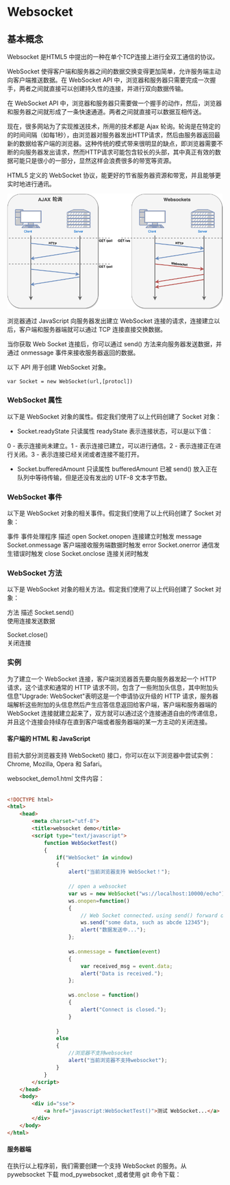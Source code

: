 # Websocket 

## 基本概念
Websocket 是HTML5 中提出的一种在单个TCP连接上进行全双工通信的协议。

WebSocket 使得客户端和服务器之间的数据交换变得更加简单，允许服务端主动向客户端推送数据。在 WebSocket API 中，浏览器和服务器只需要完成一次握手，两者之间就直接可以创建持久性的连接，并进行双向数据传输。

在 WebSocket API 中，浏览器和服务器只需要做一个握手的动作，然后，浏览器和服务器之间就形成了一条快速通道。两者之间就直接可以数据互相传送。

现在，很多网站为了实现推送技术，所用的技术都是 Ajax 轮询。轮询是在特定的的时间间隔（如每1秒），由浏览器对服务器发出HTTP请求，然后由服务器返回最新的数据给客户端的浏览器。这种传统的模式带来很明显的缺点，即浏览器需要不断的向服务器发出请求，然而HTTP请求可能包含较长的头部，其中真正有效的数据可能只是很小的一部分，显然这样会浪费很多的带宽等资源。

HTML5 定义的 WebSocket 协议，能更好的节省服务器资源和带宽，并且能够更实时地进行通讯。

<img src="images/websocket/ws.png">

浏览器通过 JavaScript 向服务器发出建立 WebSocket 连接的请求，连接建立以后，客户端和服务器端就可以通过 TCP 连接直接交换数据。

当你获取 Web Socket 连接后，你可以通过 send() 方法来向服务器发送数据，并通过 onmessage 事件来接收服务器返回的数据。

以下 API 用于创建 WebSocket 对象。

`var Socket = new WebSocket(url,[protocl])`

### WebSocket 属性

以下是 WebSocket 对象的属性。假定我们使用了以上代码创建了 Socket 对象：

- Socket.readyState	只读属性 readyState 表示连接状态，可以是以下值：

0 - 表示连接尚未建立。1 - 表示连接已建立，可以进行通信。2 - 表示连接正在进行关闭。3 - 表示连接已经关闭或者连接不能打开。

- Socket.bufferedAmount	只读属性 bufferedAmount 已被 send() 放入正在队列中等待传输，但是还没有发出的 UTF-8 文本字节数。

### WebSocket 事件
以下是 WebSocket 对象的相关事件。假定我们使用了以上代码创建了 Socket 对象：

事件	事件处理程序	描述
open	Socket.onopen	连接建立时触发
message	Socket.onmessage	客户端接收服务端数据时触发
error	Socket.onerror	通信发生错误时触发
close	Socket.onclose	连接关闭时触发
### WebSocket 方法
以下是 WebSocket 对象的相关方法。假定我们使用了以上代码创建了 Socket 对象：

方法	描述
Socket.send()	
使用连接发送数据

Socket.close()	
关闭连接

### 实例
为了建立一个 WebSocket 连接，客户端浏览器首先要向服务器发起一个 HTTP 请求，这个请求和通常的 HTTP 请求不同，包含了一些附加头信息，其中附加头信息"Upgrade: WebSocket"表明这是一个申请协议升级的 HTTP 请求，服务器端解析这些附加的头信息然后产生应答信息返回给客户端，客户端和服务器端的 WebSocket 连接就建立起来了，双方就可以通过这个连接通道自由的传递信息，并且这个连接会持续存在直到客户端或者服务器端的某一方主动的关闭连接。

#### 客户端的 HTML 和 JavaScript
目前大部分浏览器支持 WebSocket() 接口，你可以在以下浏览器中尝试实例： Chrome, Mozilla, Opera 和 Safari。

websocket_demo1.html 文件内容：

```html

<!DOCTYPE html>
<html>
    <head>
        <meta charset="utf-8">
        <title>websocket demo</title>
        <script type="text/javascript">
            function WebSocketTest()
            {
                if("WebSocket" in window)
                {
                    alert("当前浏览器支持 WebSocket！");
                    
                    // open a websocket
                    var ws = new WebSocket("ws://localhost:10000/echo");
                    ws.onopen=function()
                    {
                        // Web Socket connected，using send() forward data.
                        ws.send("some data, such as abcde 12345");
                        alert("数据发送中...");
                    };

                    ws.onmessage = function(event)
                    {
                        var received_msg = event.data;
                        alert("Data is received.");
                    };

                    ws.onclose = function()
                    {
                        alert("Connect is closed.");
                    }

                }
                else
                {
                    //浏览器不支持websocket
                    alert("当前浏览器不支持websocket");
                }
            }
        </script>
    </head>
    <body>
        <div id="sse">
            <a href="javascript:WebSocketTest()">测试 WebSocket...</a>
        </div>
    </body>
</html>
```
#### 服务器端
在执行以上程序前，我们需要创建一个支持 WebSocket 的服务。从 pywebsocket 下载 mod_pywebsocket ,或者使用 git 命令下载：